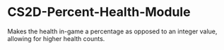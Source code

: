 # CS2D-Percent-Health-Module
Makes the health in-game a percentage as opposed to an integer value, allowing for higher health counts.
